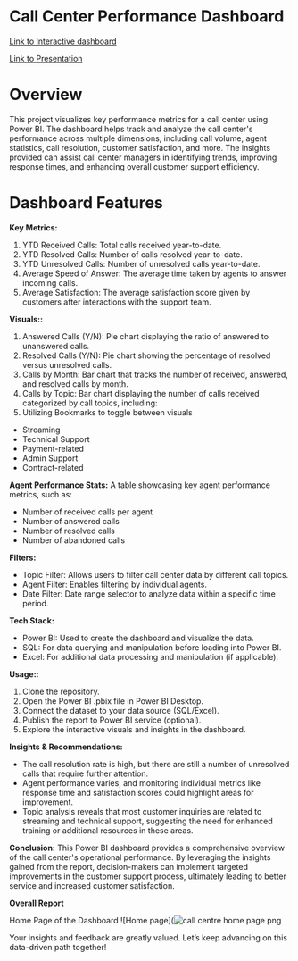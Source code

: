 # Call Center Performance Dashboard

[Link to Interactive dashboard](https://app.powerbi.com/groups/me/reports/e66dae04-f36c-4bb6-b605-3ef688e36ea1/ReportSection?experience=power-bi)

[Link to Presentation](https://youtu.be/9obE_WXKH4U)


# Overview
This project visualizes key performance metrics for a call center using Power BI. The dashboard helps track and analyze the call center's performance across multiple dimensions, including call volume, agent statistics, call resolution, customer satisfaction, and more. The insights provided can assist call center managers in identifying trends, improving response times, and enhancing overall customer support efficiency.


# Dashboard Features

**Key Metrics:**

1. YTD Received Calls: Total calls received year-to-date.
2. YTD Resolved Calls: Number of calls resolved year-to-date.
3. YTD Unresolved Calls: Number of unresolved calls year-to-date.
4. Average Speed of Answer: The average time taken by agents to answer incoming calls.
5. Average Satisfaction: The average satisfaction score given by customers after interactions with the support team.


**Visuals::**

1.  Answered Calls (Y/N): Pie chart displaying the ratio of answered to unanswered calls.
2.  Resolved Calls (Y/N): Pie chart showing the percentage of resolved versus unresolved calls.
3.  Calls by Month: Bar chart that tracks the number of received, answered, and resolved calls by month.
4.  Calls by Topic: Bar chart displaying the number of calls received categorized by call topics, including:
5.  Utilizing Bookmarks to toggle between visuals
- Streaming
- Technical Support
- Payment-related
- Admin Support
- Contract-related

**Agent Performance Stats:**
A table showcasing key agent performance metrics, such as:
- Number of received calls per agent
- Number of answered calls
- Number of resolved calls
- Number of abandoned calls


**Filters:**
- Topic Filter: Allows users to filter call center data by different call topics.
- Agent Filter: Enables filtering by individual agents.
- Date Filter: Date range selector to analyze data within a specific time period.



**Tech Stack:**
- Power BI: Used to create the dashboard and visualize the data.
- SQL: For data querying and manipulation before loading into Power BI.
- Excel: For additional data processing and manipulation (if applicable).


**Usage::**

1.  Clone the repository.
2.  Open the Power BI .pbix file in Power BI Desktop.
3.  Connect the dataset to your data source (SQL/Excel).
4.  Publish the report to Power BI service (optional).
5.  Explore the interactive visuals and insights in the dashboard.



**Insights & Recommendations:**
- The call resolution rate is high, but there are still a number of unresolved calls that require further attention.
- Agent performance varies, and monitoring individual metrics like response time and satisfaction scores could highlight areas for improvement.
- Topic analysis reveals that most customer inquiries are related to streaming and technical support, suggesting the need for enhanced training or additional resources in these areas.


**Conclusion:**
This Power BI dashboard provides a comprehensive overview of the call center's operational performance. By leveraging the insights gained from the report, decision-makers can implement targeted improvements in the customer support process, ultimately leading to better service and increased customer satisfaction.

**Overall Report**

Home Page of the Dashboard
![Home page](![call centre home page png](https://github.com/user-attachments/assets/f37cd39d-d00e-41e7-b21a-19dd2e92eca6)


Your insights and feedback are greatly valued. Let’s keep advancing on this data-driven path together!
